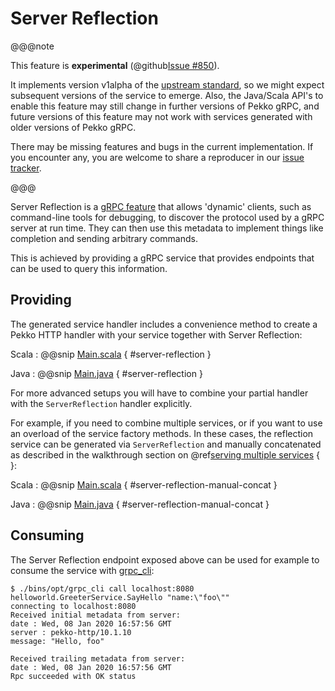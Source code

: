 # Server Reflection

@@@note

This feature is **experimental** (@github[Issue #850](#850)).

It implements version v1alpha of the [upstream standard](https://github.com/grpc/grpc/blob/master/src/proto/grpc/reflection/v1alpha/reflection.proto),
so we might expect subsequent versions of the service to emerge. Also,
the Java/Scala API's to enable this feature may still change in further
versions of Pekko gRPC, and future versions of this feature may not work with
services generated with older versions of Pekko gRPC.

There may be missing features and bugs in the current implementation. If you
encounter any, you are welcome to share a reproducer in our
[issue tracker](https://github.com/apache/incubator-pekko-grpc/issues).

@@@

Server Reflection is a [gRPC feature](https://github.com/grpc/grpc/blob/master/doc/server-reflection.md)
that allows 'dynamic' clients, such as command-line tools for debugging, to
discover the protocol used by a gRPC server at run time. They can then use
this metadata to implement things like completion and sending arbitrary
commands.

This is achieved by providing a gRPC service that provides endpoints that
can be used to query this information.

## Providing

The generated service handler includes a convenience method to create a Pekko HTTP 
handler with your service together with Server Reflection: 

Scala
:  @@snip [Main.scala](/sbt-plugin/src/sbt-test/gen-scala-server/04-server-reflection/src/main/scala/example/myapp/helloworld/Main.scala) { #server-reflection }

Java
:  @@snip [Main.java](/sbt-plugin/src/sbt-test/gen-java/02-server-reflection/src/main/java/example/myapp/helloworld/Main.java) { #server-reflection }

For more advanced setups you will have to combine your partial handler
with the `ServerReflection` handler explicitly. 

For example, if you need to combine multiple services, or if you want to use an overload of the 
service factory methods. In these cases, the reflection service can be generated via 
`ServerReflection` and manually concatenated as described in the walkthrough
section on @ref[serving multiple services](walkthrough.md#serving-multiple-services) { }:

Scala
:  @@snip [Main.scala](/sbt-plugin/src/sbt-test/gen-scala-server/04-server-reflection/src/main/scala/example/myapp/helloworld/Main.scala) { #server-reflection-manual-concat }

Java
:  @@snip [Main.java](/sbt-plugin/src/sbt-test/gen-java/02-server-reflection/src/main/java/example/myapp/helloworld/Main.java) { #server-reflection-manual-concat }

## Consuming

The Server Reflection endpoint exposed above can be used for example to consume
the service with [grpc_cli](https://github.com/grpc/grpc/blob/master/doc/command_line_tool.md):

```
$ ./bins/opt/grpc_cli call localhost:8080 helloworld.GreeterService.SayHello "name:\"foo\""
connecting to localhost:8080
Received initial metadata from server:
date : Wed, 08 Jan 2020 16:57:56 GMT
server : pekko-http/10.1.10
message: "Hello, foo"

Received trailing metadata from server:
date : Wed, 08 Jan 2020 16:57:56 GMT
Rpc succeeded with OK status
```
